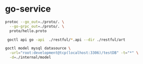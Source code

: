 # go-service

```bash
protoc --go_out=./proto/. \
  --go-grpc_out=./proto/. \
  proto/hello.proto

```

```bash
 goctl api go -api  ./restful/*.api --dir ./restful/art
```

```bash
goctl model mysql datasource \
  -url="root:development@tcp(localhost:3306)/testDB" -t="*" \
  -d=./internal/model

```